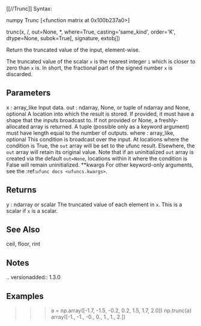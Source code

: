 [[//Trunc]]
Syntax:

  numpy Trunc [<function matrix at 0x100b237a0>]

trunc(x, /, out=None, *, where=True, casting='same_kind', order='K', dtype=None, subok=True[, signature, extobj])

Return the truncated value of the input, element-wise.

The truncated value of the scalar `x` is the nearest integer `i` which
is closer to zero than `x` is. In short, the fractional part of the
signed number `x` is discarded.

Parameters
----------
x : array_like
    Input data.
out : ndarray, None, or tuple of ndarray and None, optional
    A location into which the result is stored. If provided, it must have
    a shape that the inputs broadcast to. If not provided or None,
    a freshly-allocated array is returned. A tuple (possible only as a
    keyword argument) must have length equal to the number of outputs.
where : array_like, optional
    This condition is broadcast over the input. At locations where the
    condition is True, the `out` array will be set to the ufunc result.
    Elsewhere, the `out` array will retain its original value.
    Note that if an uninitialized `out` array is created via the default
    ``out=None``, locations within it where the condition is False will
    remain uninitialized.
**kwargs
    For other keyword-only arguments, see the
    :ref:`ufunc docs <ufuncs.kwargs>`.

Returns
-------
y : ndarray or scalar
    The truncated value of each element in `x`.
    This is a scalar if `x` is a scalar.

See Also
--------
ceil, floor, rint

Notes
-----
.. versionadded:: 1.3.0

Examples
--------
>>> a = np.array([-1.7, -1.5, -0.2, 0.2, 1.5, 1.7, 2.0])
>>> np.trunc(a)
array([-1., -1., -0.,  0.,  1.,  1.,  2.])